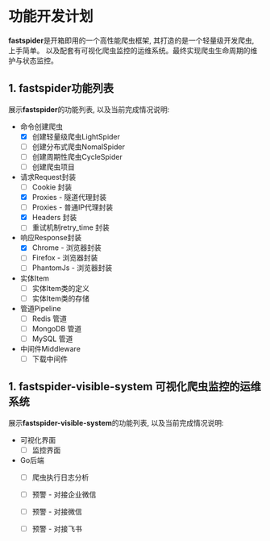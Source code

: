# 功能开发计划

**fastspider**是开箱即用的一个高性能爬虫框架, 其打造的是一个轻量级开发爬虫, 上手简单。 以及配套有可视化爬虫监控的运维系统。最终实现爬虫生命周期的维护与状态监控。

## 1. fastspider功能列表

展示**fastspider**的功能列表, 以及当前完成情况说明:

       
 - 命令创建爬虫
    - [x] 创建轻量级爬虫LightSpider
    - [ ] 创建分布式爬虫NomalSpider
    - [ ] 创建周期性爬虫CycleSpider
    - [ ] 创建爬虫项目

 - 请求Request封装
    - [ ] Cookie 封装
    - [x] Proxies - 隧道代理封装
    - [ ] Proxies - 普通IP代理封装
    - [x] Headers 封装
    - [ ] 重试机制retry_time 封装

 - 响应Response封装
    - [x] Chrome - 浏览器封装
    - [ ] Firefox - 浏览器封装
    - [ ] PhantomJs - 浏览器封装

- 实体Item
    - [ ] 实体Item类的定义
    - [ ] 实体Item类的存储

- 管道Pipeline
    - [ ] Redis 管道
    - [ ] MongoDB 管道
    - [ ] MySQL 管道

- 中间件Middleware
    - [ ] 下载中间件

## 1. fastspider-visible-system 可视化爬虫监控的运维系统

展示**fastspider-visible-system**的功能列表, 以及当前完成情况说明:

 - 可视化界面
    - [ ] 监控界面

 - Go后端
    - [ ] 爬虫执行日志分析
    - [ ] 预警 - 对接企业微信
    - [ ] 预警 - 对接微信
    - [ ] 预警 - 对接飞书
    
    
